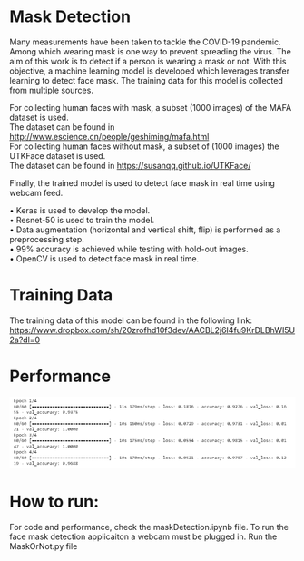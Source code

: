 # Mask Detection
Many measurements have been taken to tackle the COVID-19 pandemic. Among which wearing mask is one way to prevent spreading the virus. The aim of this work is to detect if a person is wearing a mask or not. With this objective, a machine learning model is developed which leverages transfer learning to detect face mask. The training data for this model is collected from multiple sources. <br>

For collecting human faces with mask, a subset (1000 images) of the MAFA dataset is used.<br>
The dataset can be found in http://www.escience.cn/people/geshiming/mafa.html<br>
For collecting human faces without mask, a subset of (1000 images) the UTKFace dataset is used.<br>
The dataset can be found in https://susanqq.github.io/UTKFace/ <br>

Finally, the trained model is used to detect face mask in real time using webcam feed.

• Keras is used to develop the model. <br>
• Resnet-50 is used to train the model. <br>
• Data augmentation (horizontal and vertical shift, flip) is performed as a preprocessing step. <br>
• 99% accuracy is achieved while testing with hold-out images. <br>
• OpenCV is used to detect face mask in real time.

# Training Data
The training data of this model can be found in the following link:<br>
https://www.dropbox.com/sh/20zrofhd10f3dev/AACBL2j6I4fu9KrDLBhWI5U2a?dl=0

# Performance
![Training Performace](performance.PNG)

# How to run:
For code and performance, check the maskDetection.ipynb file. To run the face mask detection applicaiton a webcam must be plugged in. Run the MaskOrNot.py file 
